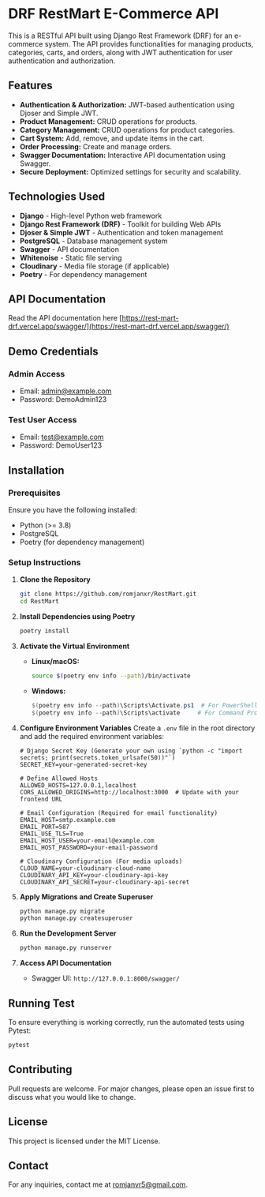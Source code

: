 # DRF RestMart E-Commerce API

This is a RESTful API built using Django Rest Framework (DRF) for an e-commerce system. The API provides functionalities for managing products, categories, carts, and orders, along with JWT authentication for user authentication and authorization.

## Features

- **Authentication & Authorization:** JWT-based authentication using Djoser and Simple JWT.
- **Product Management:** CRUD operations for products.
- **Category Management:** CRUD operations for product categories.
- **Cart System:** Add, remove, and update items in the cart.
- **Order Processing:** Create and manage orders.
- **Swagger Documentation:** Interactive API documentation using Swagger.
- **Secure Deployment:** Optimized settings for security and scalability.

## Technologies Used

- **Django** - High-level Python web framework
- **Django Rest Framework (DRF)** - Toolkit for building Web APIs
- **Djoser & Simple JWT** - Authentication and token management
- **PostgreSQL** - Database management system
- **Swagger** - API documentation
- **Whitenoise** - Static file serving
- **Cloudinary** - Media file storage (if applicable)
- **Poetry** - For dependency management

## API Documentation
Read the API documentation here [https://rest-mart-drf.vercel.app/swagger/](https://rest-mart-drf.vercel.app/swagger/)

## Demo Credentials

### Admin Access  
- Email: admin@example.com  
- Password: DemoAdmin123  

### Test User Access  
- Email: test@example.com  
- Password: DemoUser123  

## Installation

### Prerequisites
Ensure you have the following installed:
- Python (>= 3.8)
- PostgreSQL
- Poetry (for dependency management)

### Setup Instructions

1. **Clone the Repository**
   ```bash
   git clone https://github.com/romjanxr/RestMart.git
   cd RestMart
   ```

2. **Install Dependencies using Poetry**
   ```bash
   poetry install
   ```

3. **Activate the Virtual Environment**

   * **Linux/macOS:**

     ```bash
     source $(poetry env info --path)/bin/activate
     ```

   * **Windows:**

     ```powershell
     $(poetry env info --path)\Scripts\Activate.ps1  # For PowerShell
     $(poetry env info --path)\Scripts\activate     # For Command Prompt (cmd.exe)
     ```

4. **Configure Environment Variables**
   Create a `.env` file in the root directory and add the required environment variables:
   ```env
   # Django Secret Key (Generate your own using `python -c "import secrets; print(secrets.token_urlsafe(50))"`)
   SECRET_KEY=your-generated-secret-key

   # Define Allowed Hosts
   ALLOWED_HOSTS=127.0.0.1,localhost
   CORS_ALLOWED_ORIGINS=http://localhost:3000  # Update with your frontend URL

   # Email Configuration (Required for email functionality)
   EMAIL_HOST=smtp.example.com
   EMAIL_PORT=587
   EMAIL_USE_TLS=True
   EMAIL_HOST_USER=your-email@example.com
   EMAIL_HOST_PASSWORD=your-email-password

   # Cloudinary Configuration (For media uploads)
   CLOUD_NAME=your-cloudinary-cloud-name
   CLOUDINARY_API_KEY=your-cloudinary-api-key
   CLOUDINARY_API_SECRET=your-cloudinary-api-secret
   ```

5. **Apply Migrations and Create Superuser**
   ```bash
   python manage.py migrate
   python manage.py createsuperuser
   ```

6. **Run the Development Server**
   ```bash
   python manage.py runserver
   ```

7. **Access API Documentation**
   - Swagger UI: `http://127.0.0.1:8000/swagger/`

## Running Test
To ensure everything is working correctly, run the automated tests using Pytest:
```bash
pytest
```

## Contributing
Pull requests are welcome. For major changes, please open an issue first to discuss what you would like to change.

## License
This project is licensed under the MIT License.

## Contact
For any inquiries, contact me at [romjanvr5@gmail.com](mailto:romjanvr5@gmail.com).

